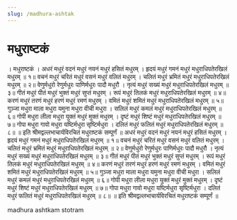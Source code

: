 ```yaml
---
slug: /madhura-ashtak
---
```

# मधुराष्टकं

। मधुराष्टकं ।
अधरं मधुरं वदनं मधुरं नयनं मधुरं हसितं मधुरम् ।
हृदयं मधुरं गमनं मधुरं मधुराधिपतेरखिलं मधुरम् ॥ १॥
वचनं मधुरं चरितं मधुरं वसनं मधुरं वलितं मधुरम् ।
चलितं मधुरं भ्रमितं मधुरं मधुराधिपतेरखिलं मधुरम् ॥ २॥
वेणुर्मधुरो रेणुर्मधुरः पाणिर्मधुरः पादौ मधुरौ ।
नृत्यं मधुरं सख्यं मधुरं मधुराधिपतेरखिलं मधुरम् ॥ ३॥
गीतं मधुरं पीतं मधुरं भुक्तं मधुरं सुप्तं मधुरम् ।
रूपं मधुरं तिलकं मधुरं मधुराधिपतेरखिलं मधुरम् ॥ ४॥
करणं मधुरं तरणं मधुरं हरणं मधुरं रमणं मधुरम् ।
वमितं मधुरं शमितं मधुरं मधुराधिपतेरखिलं मधुरम् ॥ ५॥
गुञ्जा मधुरा माला मधुरा यमुना मधुरा वीची मधुरा ।
सलिलं मधुरं कमलं मधुरं मधुराधिपतेरखिलं मधुरम् ॥ ६॥
गोपी मधुरा लीला मधुरा युक्तं मधुरं मुक्तं मधुरम् ।
दृष्टं मधुरं शिष्टं मधुरं मधुराधिपतेरखिलं मधुरम् ॥ ७॥
गोपा मधुरा गावो मधुरा यष्टिर्मधुरा सृष्टिर्मधुरा ।
दलितं मधुरं फलितं मधुरं मधुराधिपतेरखिलं मधुरम् ॥ ८॥
॥ इति श्रीमद्वल्लभाचार्यविरचितं मधुराष्टकं सम्पूर्णं ॥
अधरं मधुरं वदनं मधुरं नयनं मधुरं हसितं मधुरम् ।
हृदयं मधुरं गमनं मधुरं मधुराधिपतेरखिलं मधुरम् ॥ १॥
वचनं मधुरं चरितं मधुरं वसनं मधुरं वलितं मधुरम् ।
चलितं मधुरं भ्रमितं मधुरं मधुराधिपतेरखिलं मधुरम् ॥ २॥
वेणुर्मधुरो रेणुर्मधुरः पाणिर्मधुरः पादौ मधुरौ ।
नृत्यं मधुरं सख्यं मधुरं मधुराधिपतेरखिलं मधुरम् ॥ ३॥
गीतं मधुरं पीतं मधुरं भुक्तं मधुरं सुप्तं मधुरम् ।
रूपं मधुरं तिलकं मधुरं मधुराधिपतेरखिलं मधुरम् ॥ ४॥
करणं मधुरं तरणं मधुरं हरणं मधुरं रमणं मधुरम् ।
वमितं मधुरं शमितं मधुरं मधुराधिपतेरखिलं मधुरम् ॥ ५॥
गुञ्जा मधुरा माला मधुरा यमुना मधुरा वीची मधुरा ।
सलिलं मधुरं कमलं मधुरं मधुराधिपतेरखिलं मधुरम् ॥ ६॥
गोपी मधुरा लीला मधुरा युक्तं मधुरं मुक्तं मधुरम् ।
दृष्टं मधुरं शिष्टं मधुरं मधुराधिपतेरखिलं मधुरम् ॥ ७॥
गोपा मधुरा गावो मधुरा यष्टिर्मधुरा सृष्टिर्मधुरा ।
दलितं मधुरं फलितं मधुरं मधुराधिपतेरखिलं मधुरम् ॥ ८॥
॥ इति श्रीमद्वल्लभाचार्यविरचितं मधुराष्टकं सम्पूर्णं ॥

<span class='index-text'> madhura ashtkam stotram </span>